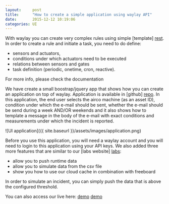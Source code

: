 ```yaml
---
layout:     post
title:      "How to create a simple application using waylay API"
date:       2015-12-12 10:19:06
categories: UI
---
```


With waylay you can create very complex rules using simple [template] [rest]. 
In order to create a rule and initiate a task, you need to do define:

* sensors and actuators, 
* conditions under which actuators need to be executed
* relations between sensors and gates
* task definition (periodic, onetime, cron, reactive).

For more info, please check the documentation

We have create a small boostrap/jquery app that shows how you can create an application on top of waylay. 
Application is available in [github] [repo]. In this application, the end user selects the airco machine (as an asset ID), condition under which the e-mail should be sent, whether the e-mail should be send during a week AND/OR weekends and it also shows how to template a message in the body of the e-mail with exact conditions and measurements under which the incident is reported.

![UI application]({{ site.baseurl }}/assets/images/application.png)

Before you use this application, you will need a waylay account and you will need to login to this application using your API keys.
We also added three more features that are similar to our [labs website] [labs]:

* allow you to push runtime data
* allow you to simulate data from the csv file
* show you how to use our cloud cache in combination with freeboard

In order to simulate an incident, you can simply push the data that is above the configured threshold. 

You can also access our live here: [demo] [demo]

[repo]: https://github.com/waylayio/demo-hvac
[rest]: http://docs.waylay.io/Waylay-REST-API-documentation.html#Createthetask
[labs]: http://labs.waylay.io/
[freeboard]: https://freeboard.io/
[demo]: http://demo-customers.waylay.io/

